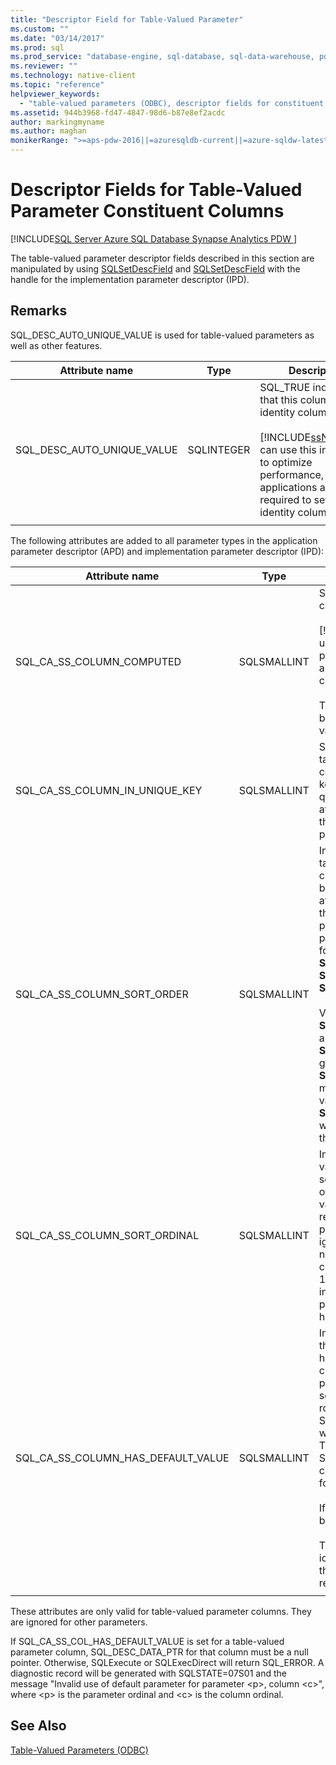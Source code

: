 ```yaml
---
title: "Descriptor Field for Table-Valued Parameter"
ms.custom: ""
ms.date: "03/14/2017"
ms.prod: sql
ms.prod_service: "database-engine, sql-database, sql-data-warehouse, pdw"
ms.reviewer: ""
ms.technology: native-client
ms.topic: "reference"
helpviewer_keywords: 
  - "table-valued parameters (ODBC), descriptor fields for constituent columns"
ms.assetid: 944b3968-fd47-4847-98d6-b87e8ef2acdc
author: markingmyname
ms.author: maghan
monikerRange: ">=aps-pdw-2016||=azuresqldb-current||=azure-sqldw-latest||>=sql-server-2016||=sqlallproducts-allversions||>=sql-server-linux-2017||=azuresqldb-mi-current"
---
```

# Descriptor Fields for Table-Valued Parameter Constituent Columns
[!INCLUDE[SQL Server Azure SQL Database Synapse Analytics PDW ](../../includes/applies-to-version/sql-asdb-asdbmi-asa-pdw.md)]

  The table-valued parameter descriptor fields described in this section are manipulated by using [SQLSetDescField](../../relational-databases/native-client-odbc-api/sqlsetdescfield.md) and [SQLSetDescField](../../relational-databases/native-client-odbc-api/sqlsetdescfield.md) with the handle for the implementation parameter descriptor (IPD).  
  
## Remarks  
 SQL_DESC_AUTO_UNIQUE_VALUE is used for table-valued parameters as well as other features.  
  
|Attribute name|Type|Description|  
|--------------------|----------|-----------------|  
|SQL_DESC_AUTO_UNIQUE_VALUE|SQLINTEGER|SQL_TRUE indicates that this column is an identity column.<br /><br /> [!INCLUDE[ssNoVersion](../../includes/ssnoversion-md.md)] can use this information to optimize performance, but applications are not required to set it for identity columns.|  
||||

 The following attributes are added to all parameter types in the application parameter descriptor (APD) and implementation parameter descriptor (IPD):  
  
|Attribute name|Type|Description|  
|--------------------|----------|-----------------|  
|SQL_CA_SS_COLUMN_COMPUTED|SQLSMALLINT|SQL_TRUE indicates that this column is computed.<br /><br /> [!INCLUDE[ssNoVersion](../../includes/ssnoversion-md.md)] can use this information to optimize performance, but applications are not required to set it for computed columns.<br /><br /> This attribute is ignored for bindings that are not table-valued parameter columns.|  
|SQL_CA_SS_COLUMN_IN_UNIQUE_KEY|SQLSMALLINT|SQL_TRUE indicates that a table-valued parameter column participates in a unique key. This can result in better query performance. This attribute is ignored for bindings that are not table-valued parameter columns.|  
|SQL_CA_SS_COLUMN_SORT_ORDER|SQLSMALLINT|Indicates the sort order of a table-valued parameter column. This can result in better query performance. This attribute is ignored for bindings that are not table-valued parameter columns. The possible values are the following: <br />**SQL_SS_ASCENDING_ORDER**<br />**SQL_SS_DESCENDING_ORDER**<br />**SQL_SS_ORDER_UNSPECIFIED**<br /><br /> Values other than **SQL_SS_ASCENDING_ORDER** and **SQL_SS_DESCENDING_ORDER** generate an error with **SQLSTATE HY024** and message 'Invalid attribute value' and are treated as **SQL_SS_ORDER_UNSPECIFIED**, which is the default value for this attribute.|  
|SQL_CA_SS_COLUMN_SORT_ORDINAL|SQLSMALLINT|Indicates the ordinal of a table-valued parameter column in the set of columns that define the overall ordering for a table-valued parameter. This can result in better query performance. This attribute is ignored for bindings that are not table-valued parameter columns. Sort ordinals start at 1. A value of 0, the default, indicates that a table-valued parameter column does not have column ordering.|  
|SQL_CA_SS_COLUMN_HAS_DEFAULT_VALUE|SQLSMALLINT|Indicates whether all rows in the table-valued parameter will have the default value for this column. For table-valued parameters, it is not possible to select the default value on a row-by-row basis. A value of SQL_FALSE indicates that rows will have non-default values. This is the default. A value of SQL_TRUE indicates that this column will have default values for all rows.<br /><br /> If set to SQL_TRUE, no data will be sent to the server.<br /><br /> This field can also be used with identity or computed columns if the column values are not required for server processing.|  
||||

 These attributes are only valid for table-valued parameter columns. They are ignored for other parameters.  
  
 If SQL_CA_SS_COL_HAS_DEFAULT_VALUE is set for a table-valued parameter column, SQL_DESC_DATA_PTR for that column must be a null pointer. Otherwise, SQLExecute or SQLExecDirect will return SQL_ERROR. A diagnostic record will be generated with SQLSTATE=07S01 and the message "Invalid use of default parameter for parameter \<p>, column \<c>", where \<p> is the parameter ordinal and \<c> is the column ordinal.  
  
## See Also  
 [Table-Valued Parameters &#40;ODBC&#41;](../../relational-databases/native-client-odbc-table-valued-parameters/table-valued-parameters-odbc.md)  
  
  
